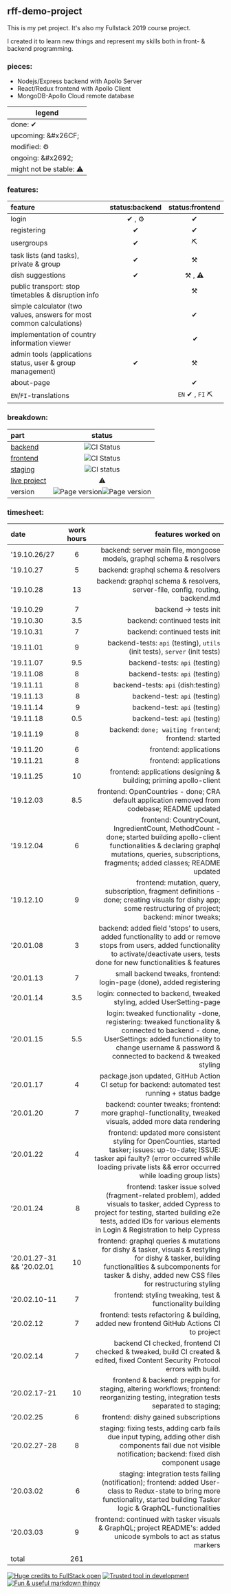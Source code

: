[strong checkmark]: <> (&#x2714;)
[strong cross]: <> (&#x2718;)
[hammer & pick]: <> (&#x2692;)
[pick]: <> (&#x26CF;)
[three lines right]: <> (&#x269E;)
[three lines left]: <> (&#x269F;)
[warning]: <> (&#x26A0;)
[gear]: <> (&#x2699;)

## rff-demo-project

This is my pet project. It's also my Fullstack 2019 course project.

I created it to learn new things and represent my skills both in front- & backend programming.

### pieces:
- Nodejs/Express backend with Apollo Server
- React/Redux frontend with Apollo Client
- MongoDB-Apollo Cloud remote database

legend | 
------ | 
done: &#x2714; |
upcoming: \&#x26CF; | 
modified: &#x2699; | 
ongoing: \&#x2692; | 
might not be stable: &#x26A0; |

### features:

feature | status:backend | status:frontend
:------ | :------------: | :-------------:
login | &#x2714; , &#x2699; | &#x2714;
registering | &#x2714; | &#x2714;
usergroups | &#x2714; | &#x26CF;
task lists (and tasks), private & group | &#x2714; | &#x2692;
dish suggestions | &#x2714; | &#x2692; , &#x26A0;
public transport: stop timetables & disruption info |  | &#x2692;
simple calculator (two values, answers for most common calculations) | | &#x2714;
implementation of country information viewer | | &#x2714;
admin tools (applications status, user & group management) | &#x2714; | &#x2692;
about-page | | &#x2714;
`EN`/`FI`-translations | | `EN` &#x2714; , `FI` &#x26CF;

### breakdown:
part | status
:--- | :----:
[backend](https://github.com/RedFoxFinn/rff-project/tree/backend) | ![CI Status](https://github.com/RedFoxFinn/rff-project/workflows/CI:backend/badge.svg?branch=backend)
[frontend](https://github.com/RedFoxFinn/rff-project/tree/frontend) | ![CI Status](https://github.com/RedFoxFinn/rff-project/workflows/CI:frontend/badge.svg?branch=frontend)
[staging](https://github.com/RedFoxFinn/rff-project/tree/staging) | ![CI status](https://github.com/RedFoxFinn/rff-project/workflows/CI:stage/badge.svg?branch=staging)
[live project](https://kettula.herokuapp.com/) | &#x26A0;
version | ![Page version](https://img.shields.io/badge/dynamic/json?url=https://raw.githubusercontent.com/RedFoxFinn/rff-project/frontend/package.json&query=version&color=61bd51&label=frontend)![Page version](https://img.shields.io/badge/dynamic/json?url=https://raw.githubusercontent.com/RedFoxFinn/rff-project/backend/package.json&query=version&color=61bd51&label=backend)

### timesheet:
date | work hours | features worked on
:--- | :--------: | -----------------:
'19.10.26/27 | 6 | backend: server main file, mongoose models, graphql schema & resolvers
'19.10.27 | 5 | backend: graphql schema & resolvers
'19.10.28 | 13 | backend: graphql schema & resolvers, server-file, config, routing, backend.md
'19.10.29 | 7 | backend -> tests init
'19.10.30 | 3.5 | backend: continued tests init
'19.10.31 | 7 | backend: continued tests init
'19.11.01 | 9 | backend-tests: `api` (testing), `utils` (init tests), `server` (init tests)
'19.11.07 | 9.5 | backend-tests: `api` (testing)
'19.11.08 | 8 | backend-tests: `api` (testing)
'19.11.11 | 8 | backend-tests: `api` (dish:testing)
'19.11.13 | 8 | backend-test: `api` (testing)
'19.11.14 | 9 | backend-test: `api` (testing)
'19.11.18 | 0.5 | backend-test: `api` (testing)
'19.11.19 | 8 | backend: `done; waiting frontend`; frontend: started
'19.11.20 | 6 | frontend: applications
'19.11.21 | 8 | frontend: applications
'19.11.25 | 10 | frontend: applications designing & building; priming apollo-client
'19.12.03 | 8.5 | frontend: OpenCountries - done; CRA default application removed from codebase; README updated
'19.12.04 | 6 | frontend: CountryCount, IngredientCount, MethodCount - done; started building apollo-client functionalities & declaring graphql mutations, queries, subscriptions, fragments; added classes; README updated
'19.12.10 | 9 | frontend: mutation, query, subscription, fragment definitions - done; creating visuals for dishy app; some restructuring of project; backend: minor tweaks;
'20.01.08 | 3 | backend: added field 'stops' to users, added functionality to add or remove stops from users, added functionality to activate/deactivate users, tests done for new functionalities & features
'20.01.13 | 7 | small backend tweaks, frontend: login-page (done), added registering
'20.01.14 | 3.5 | login: connected to backend, tweaked styling, added UserSetting-page
'20.01.15 | 5.5 | login: tweaked functionality -done, registering: tweaked functionality & connected to backend - done, UserSettings: added functionality to change username & password & connected to backend & tweaked styling
'20.01.17 | 4 | package.json updated, GitHub Action CI setup for backend: automated test running + status badge
'20.01.20 | 7 | backend: counter tweaks; frontend: more graphql-functionality, tweaked visuals, added more data rendering
'20.01.22 | 4 | frontend: updated more consistent styling for OpenCounties, started tasker; issues: up-to-date; ISSUE: tasker api faulty? (error occurred while loading private lists && error occurred while loading group lists)
'20.01.24 | 8 | frontend: tasker issue solved (fragment-related problem), added visuals to tasker, added Cypress to project for testing, started building e2e tests, added IDs for various elements in Login & Registration to help Cypress
'20.01.27-31 && '20.02.01 | 10 | frontend: graphql queries & mutations for dishy & tasker, visuals & restyling for dishy & tasker, building functionalities & subcomponents for tasker & dishy, added new CSS files for restructuring styling
'20.02.10-11 | 7 | frontend: styling tweaking, test & functionality building
'20.02.12 | 7 | frontend: tests refactoring & building, added new frontend GitHub Actions CI to project
'20.02.14 | 7 | backend CI checked, frontend CI checked & tweaked, build CI created & edited, fixed Content Security Protocol errors with build.
'20.02.17-21 | 10 | frontend & backend: prepping for staging, altering workflows; frontend: reorganizing testing, integration tests separated to staging;
'20.02.25 | 6 | frontend: dishy gained subscriptions
'20.02.27-28 | 8 | staging: fixing tests, adding carb fails due input typing, adding other dish components fail due not visible notification; backend: fixed dish component usage
'20.03.02 | 6 | staging: integration tests failing (notification); frontend: added User-class to Redux-state to bring more functionality, started building Tasker logic & GraphQL-functionalities
'20.03.03 | 9 | frontend: continued with tasker visuals & GraphQL; project README's: added unicode symbols to act as status markers
 | | 
total | 261 | 

[![Huge credits to FullStack open](https://img.shields.io/badge/MOOC-Uni_Helsinki-1f425f.svg)](https://fullstackopen.com/)
[![Trusted tool in development](https://img.shields.io/badge/Made%20with-WebStorm-5ee0bd.svg)](https://www.jetbrains.com/webstorm)
[![Fun & useful markdown thingy](https://img.shields.io/badge/badges-awesome-orange.svg)](https://shields.io/)
